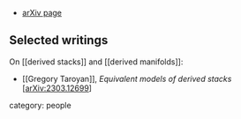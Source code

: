 
* [arXiv page](https://arxiv.org/search/math?searchtype=author&query=Taroyan%2C+G)

## Selected writings

On [[derived stacks]] and [[derived manifolds]]:

* [[Gregory Taroyan]], *Equivalent models of derived stacks* &lbrack;[arXiv:2303.12699](https://arxiv.org/abs/2303.12699)&rbrack;


category: people


